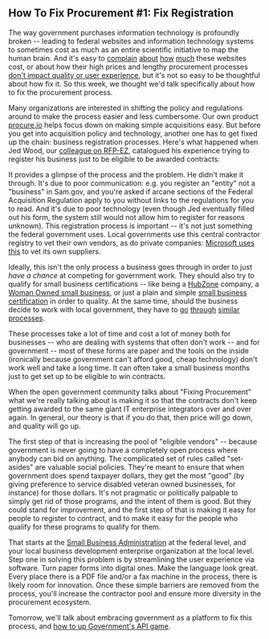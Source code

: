 ## How To Fix Procurement #1: Fix Registration

The way government purchases information technology is profoundly broken -- leading to federal websites and information technology systems to sometimes cost as much as an entire scientific initiative to map the human brain. And it's easy to [complain](https://twitter.com/cjoh/status/329260643054125056) [about](https://twitter.com/cjoh/status/329282018674352128) [how](https://twitter.com/cjoh/status/329295834409730049) [much](https://twitter.com/cjoh/status/329306872240820225) these websites cost, or about how their high prices and lengthy procurement processes [don't impact quality or user experience](https://twitter.com/cjoh/status/329325379150020610), but it's not so easy to be thoughtful about how fix it. So this week, we thought we'd talk specifically about how to fix the procurement process.

Many organizations are interested in shifting the policy and regulations around to make the process easier and less cumbersome. Our own product [procure.io](http://procure.io) helps focus down on making simple acquisitions easy. But before you get into acquisition policy and technology, another one has to get fixed up the chain: business registration processes. Here's what happened when Jed Wood, our [colleague on RFP-EZ](http://wh.gov/innovationfellows), catalogued his experience trying to register his business just to be eligible to be awarded contracts:

<div class="media-wrapper">
  <script async="true" class="speakerdeck-embed" data-id="503d08d08dd37a0002006b34" data-ratio="1.2994923857868" src="//speakerdeck.com/assets/embed.js">
  </script>
</div>

It provides a glimpse of the process and the problem. He didn't make it through. It's due to poor communication: e.g. you register an "entity" not a "business" in Sam.gov, and you're asked if arcane sections of the Federal Acquisition Regulation apply to you without links to the regulations for you to read. And it's due to poor technology (even though Jed eventually filled out his form, the system still would not allow him to register for reasons unknown). This registration process is important -- it's not just something the federal government uses. Local governments use this central contractor registry to vet their own vendors, as do private companies: [Microsoft uses this](https://www.microsoft.com/about/companyinformation/procurement/en/us/register.aspx) to vet its own suppliers.

Ideally, this isn't the only process a business goes through in order to just *have a chance* at competing for government work. They should also try to qualify for small business certifications -- like being a [HubZone](http://www.sba.gov/category/navigation-structure/contracting/doing-business-with-government/small-business-certifications-audiences/hubzone-certifi) company, a [Woman Owned small business](http://www.sba.gov/content/women-owned-small-business-federal-contract-program), or just a plain and simple [small business certification](http://www.sba.gov/content/small-business-certification-0) in order to quality. At the same time, should the business decide to work with local government, they have to [go](http://sfgsa.org/index.aspx?page=6130) [through](https://business.phila.gov/Pages/LocalBusinessEntityCertification.aspx?stage=start&type=all%20business%20types&section=financing%20%26%20incentives&BSPContentListItem=Local%20Business%20Entity%20Certification) [similar](http://www.somwba.state.ma.us/Content/certification/certification.aspx) [processes](http://www2.oaklandnet.com/Government/o/CityAdministration/d/CP/s/LocalSmallLocalBusinessCertification/index.htm).

These processes take a lot of time and cost a lot of money both for businesses -- who are dealing with systems that often don't work -- and for government -- most of these forms are paper and the tools on the inside (ironically because government can't afford good, cheap technology) don't work well and take a long time. It can often take a small business months just to get set up to be eligible to win contracts.

When the open government community talks about "Fixing Procurement" what we're really talking about is making it so that the contracts don't keep getting awarded to the same giant IT enterprise integrators over and over again. In general, our theory is that if you do that, then price will go down, and quality will go up.

The first step of that is increasing the pool of "eligible vendors" -- because government is never going to have a completely open process where anybody can bid on anything. The complicated set of rules called "set-asides" are valuable social policies. They're meant to ensure that when government does spend taxpayer dollars, they get the most "good" (by giving preference to service disabled veteran owned businesses, for instance) for those dollars. It's not pragmatic or politically palpable to simply get rid of those programs, and the intent of them is good. But they could stand for improvement, and the first step of that is making it easy for people to register to contract, and to make it easy for the people who qualify for these programs to qualify for them.

That starts at the [Small Business Administration](http://sba.gov) at the federal level, and your local business development enterprise organization at the local level. Step one in solving this problem is by streamlining the user experience via software. Turn paper forms into digital ones. Make the language look great. Every place there is a PDF file and/or a fax machine in the process, there is likely room for innovation. Once these simple barriers are removed from the process, you'll increase the contractor pool and ensure more diversity in the procurement ecosystem.

Tomorrow, we'll talk about embracing government as a platform to fix this process, and [how to up Government's API game](http://blog.dobt.co/Fixing-Procurement-2-Up-The-API-Game).
